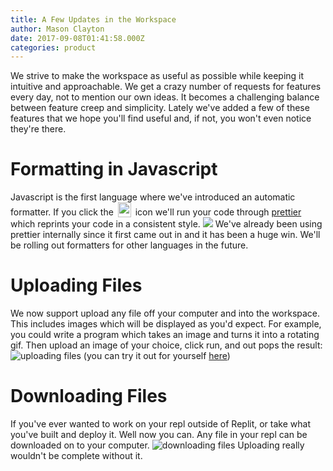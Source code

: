 ```yaml
---
title: A Few Updates in the Workspace
author: Mason Clayton
date: 2017-09-08T01:41:58.000Z
categories: product
---
```


We strive to make the workspace as useful as possible while keeping it intuitive
and approachable. We get a crazy number of requests for features every day, not
to mention our own ideas. It becomes a challenging balance between feature creep
and simplicity. Lately we've added a few of these features that we hope you'll
find useful and, if not, you won't even notice they're there.

# Formatting in Javascript
Javascript is the first language where we've introduced an automatic formatter.
If you click the
<img
  src="/public/images/prettier.png" alt="running code through prettier"
  style="height: 24px; vertical-align:text-bottom; width: 21px; margin: 0 3px; display: inline-block;"
/>
icon we'll run your code through [prettier](https://github.com/prettier/prettier)
which reprints your code in a consistent style.
<img src="https://storage.googleapis.com/replit/images/1504828774256_a6bbaab5fb3df7fb77bfa21651e1772b.gif" />
We've already been using prettier internally since it first came out in and it
has been a huge win. We'll be rolling out formatters for other languages in the
future.

# Uploading Files
We now support upload any file off your computer and into the workspace. This
includes images which will be displayed as you'd expect. For example, you could
write a program which takes an image and turns it into a rotating gif. Then
upload an image of your choice, click run, and out pops the result:
<img src="https://storage.googleapis.com/replit/images/1504762567310_b42b1b4c795e3471177deacd5f935d44.gif" alt="uploading files" />
(you can try it out for yourself [here](https://repl.it/Klxc/12))

# Downloading Files
If you've ever wanted to work on your repl outside of Replit, or take what
you've built and deploy it. Well now you can. Any file in your repl can be
downloaded on to your computer.
<img src="https://storage.googleapis.com/replit/images/1504828844025_eaee45fd56e44e35d0651303b67c74d6.png" alt="downloading files" />
Uploading really wouldn't be complete without it.
